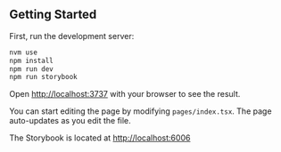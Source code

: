 ## Getting Started

First, run the development server:

```bash
nvm use
npm install
npm run dev
npm run storybook
```

Open [http://localhost:3737](http://localhost:3737) with your browser to see the result.

You can start editing the page by modifying `pages/index.tsx`. The page auto-updates as you edit the file.

The Storybook is located at [http://localhost:6006](http://localhost:6006) 